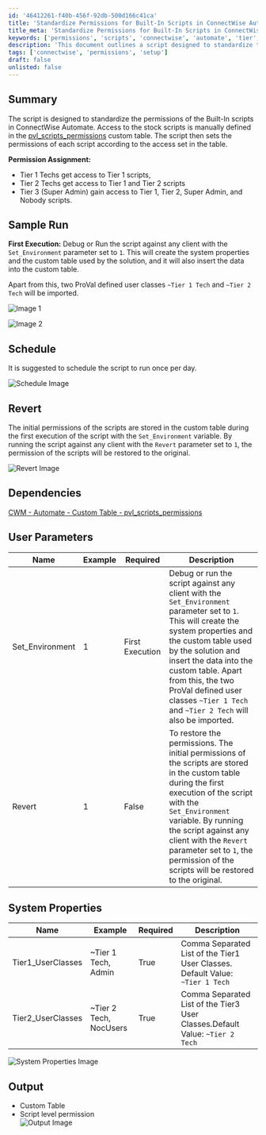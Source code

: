 ```yaml
---
id: '46412261-f40b-456f-92db-500d166c41ca'
title: 'Standardize Permissions for Built-In Scripts in ConnectWise Automate'
title_meta: 'Standardize Permissions for Built-In Scripts in ConnectWise Automate'
keywords: ['permissions', 'scripts', 'connectwise', 'automate', 'tier', 'tech', 'access', 'custom', 'table']
description: 'This document outlines a script designed to standardize the permissions of Built-In scripts in ConnectWise Automate. It provides detailed information on permission assignments for different tech tiers, sample execution, scheduling recommendations, and how to revert to original permissions.'
tags: ['connectwise', 'permissions', 'setup']
draft: false
unlisted: false
---
```

## Summary

The script is designed to standardize the permissions of the Built-In scripts in ConnectWise Automate. Access to the stock scripts is manually defined in the [pvl_scripts_permissions](<../tables/pvl_scripts_permissions.md>) custom table. The script then sets the permissions of each script according to the access set in the table.

**Permission Assignment:**
- Tier 1 Techs get access to Tier 1 scripts,
- Tier 2 Techs get access to Tier 1 and Tier 2 scripts
- Tier 3 (Super Admin) gain access to Tier 1, Tier 2, Super Admin, and Nobody scripts.

## Sample Run

**First Execution:** Debug or Run the script against any client with the `Set_Environment` parameter set to `1`. This will create the system properties and the custom table used by the solution, and it will also insert the data into the custom table. 

Apart from this, two ProVal defined user classes `~Tier 1 Tech` and `~Tier 2 Tech` will be imported.

![Image 1](../../../static/img/Script-Permission-Alignment-Beta/image_1.png)

![Image 2](../../../static/img/Script-Permission-Alignment-Beta/image_2.png)

## Schedule

It is suggested to schedule the script to run once per day. 

![Schedule Image](../../../static/img/Script-Permission-Alignment-Beta/image_3.png)

## Revert

The initial permissions of the scripts are stored in the custom table during the first execution of the script with the `Set_Environment` variable. By running the script against any client with the `Revert` parameter set to `1`, the permission of the scripts will be restored to the original.

![Revert Image](../../../static/img/Script-Permission-Alignment-Beta/image_4.png)

## Dependencies

[CWM - Automate - Custom Table - pvl_scripts_permissions](<../tables/pvl_scripts_permissions.md>)

## User Parameters

| Name              | Example | Required        | Description                                                                                                                                                                                                                                                                               |
|-------------------|---------|------------------|-------------------------------------------------------------------------------------------------------------------------------------------------------------------------------------------------------------------------------------------------------------------------------------------|
| Set_Environment    | 1       | First Execution   | Debug or run the script against any client with the `Set_Environment` parameter set to `1`. This will create the system properties and the custom table used by the solution and insert the data into the custom table. Apart from this, the two ProVal defined user classes `~Tier 1 Tech` and `~Tier 2 Tech` will also be imported. |
| Revert            | 1       | False            | To restore the permissions. The initial permissions of the scripts are stored in the custom table during the first execution of the script with the `Set_Environment` variable. By running the script against any client with the `Revert` parameter set to `1`, the permission of the scripts will be restored to the original. |

## System Properties

| Name              | Example                   | Required | Description                                                                                                     |
|-------------------|---------------------------|----------|-----------------------------------------------------------------------------------------------------------------|
| Tier1_UserClasses | ~Tier 1 Tech, Admin      | True     | Comma Separated List of the Tier1 User Classes. Default Value: `~Tier 1 Tech`                             |
| Tier2_UserClasses | ~Tier 2 Tech, NocUsers    | True     | Comma Separated List of the Tier3 User Classes.Default Value: `~Tier 2 Tech`                             |

![System Properties Image](../../../static/img/Script-Permission-Alignment-Beta/image_5.png)

## Output

- Custom Table
- Script level permission  
![Output Image](../../../static/img/Script-Permission-Alignment-Beta/image_6.png)












